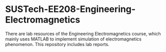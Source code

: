 # SUSTech-EE208-Engineering-Electromagnetics
There are lab resources of the Engineering Electromagnetics course, which mainly uses MATLAB to implement simulation of electromagnetics phenomenon. This repository includes lab reports.
